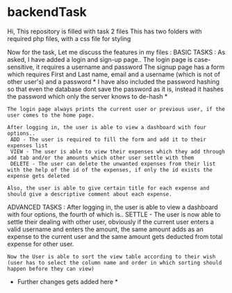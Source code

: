 # backendTask

Hi, This repository is filled with task 2 files
This has two folders with required php files, with a css file for styling

Now for the task, Let me discuss the features in my files :
 BASIC TASKS :
	As asked, I have added a login and sign-up page..
	 The login page is case-sensitive, it requires a username and password
	 The signup page has a form which requires First and Last name, email and a username (which is not of other user's) and a password
    * I have also included the password hashing so that even the database dont save the password as it is, instead it hashes the password which only the server knows to de-hash *

	The login page always prints the current user or previous user, if the user comes to the home page.  

	After logging in, the user is able to view a dashboard with four options..
	 ADD - The user is required to fill the form and add it to their expenses list
	 VIEW - The user is able to view their expenses which they add through add tab and/or the amounts which other user settle with them
	 DELETE - The user can delete the unwanted expenses from their list with the help of the id of the expenses, if only the id exists the expense gets deleted
	
	Also, the user is able to give certain title for each expense and should give a descriptive comment about each expense.

 ADVANCED TASKS :
	After logging in, the user is able to view a dashboard with four options, the fourth of which is..
	 SETTLE - The user is now able to settle their dealing with other user, obviously if the current user enters a valid username and enters the amount, the same amount adds as an expense to the current user and the same amount gets deducted from total expense for other user.

	Now the User is able to sort the view table according to their wish (user has to select the column name and order in which sorting should happen before they can view)

* Further changes gets added here * 
	
